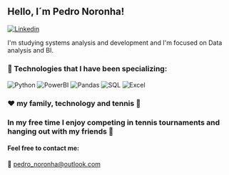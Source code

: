 
## Hello, I´m Pedro Noronha!


[![Linkedin](https://img.shields.io/badge/LinkedIn-0077B5?style=for-the-badge&logo=linkedin&logoColor=white)](https://www.linkedin.com/in/pedro-henrique-noronha/)

I'm studying systems analysis and development and I'm focused on Data analysis and BI.

### 🚀 Technologies that I have been specializing:

<div style="display: inline_block">
<img align="center" alt="Python" src="https://img.shields.io/badge/Python-3776AB?style=for-the-badge&logo=python&logoColor=white"/>
<img align="center" alt="PowerBI" src="https://img.shields.io/badge/Power%20BI-F2C811?style=for-the-badge&logo=powerbi&logoColor=black"/>
<img align="center" alt="Pandas" src="https://img.shields.io/badge/Pandas-150458?style=for-the-badge&logo=pandas&logoColor=white"/>
<img align="center" alt="SQL" src="https://img.shields.io/badge/SQL-4479A1?style=for-the-badge&logo=sqlite&logoColor=white"/>
<img align="center" alt="Excel" src="https://img.shields.io/badge/Excel-217346?style=for-the-badge&logo=microsoft-excel&logoColor=white"/>
</div>


###  ❤️ my family, technology and tennis 🎾
### In my free time I enjoy competing in tennis tournaments and hanging out with my friends 🍻

#### Feel free to contact me:
📧 pedro_noronha@outlook.com

